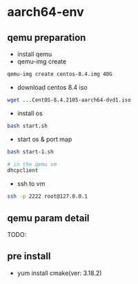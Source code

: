 # aarch64-env

## qemu preparation

- install qemu
- qemu-img create <name> <size>

```bash
qemu-img create centos-8.4.img 40G
```

- download centos 8.4 iso

```bash
wget ...CentOS-8.4.2105-aarch64-dvd1.iso
```

- install os

```bash
bash start.sh
```

- start os & port map

```bash
bash start-1.sh

# in the qemu vm
dhcpclient
```

- ssh to vm

```bash
ssh -p 2222 root@127.0.0.1
```

## qemu param detail

TODO:

## pre install
- yum install cmake(ver: 3.18.2)